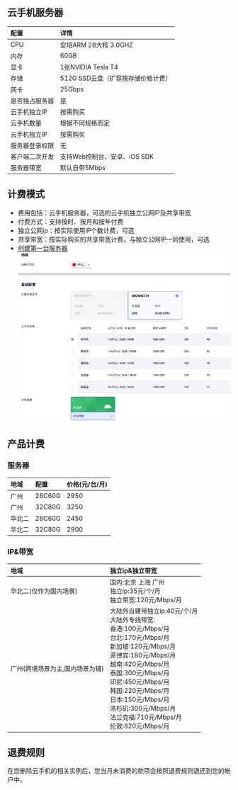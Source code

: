 ## 云手机服务器
|配置       |详情            |
|:-------------|:----------------|
|CPU       | 安培ARM 28大核 3.0GHZ         |
|内存       |60GB                       |
|显卡       |1张NVIDIA Tesla T4          |
|存储       |512G SSD云盘（扩容按存储价格计费）|
|网卡       |25Gbps                      |
|是否独占服务器     | 是               |
|云手机独立IP     |按需购买               |
|云手机数量     | 根据不同规格而定         |
|云手机独立IP     |按需购买               |
|服务器登录权限     | 无               |
|客户端二次开发     | 支持Web控制台、安卓、iOS SDK   |
|服务器带宽  |默认自带5Mbps |


## 计费模式 
* 费用包括：云手机服务器，可选的云手机独立公网IP及共享带宽
* 付费方式：支持按时、按月和按年付费
* 独立公网ip：按实际使用IP个数计费，可选
* 共享带宽：按实际购买的共享带宽计费，与独立公网IP一同使用，可选
* [创建第一台服务器](https://console.ucloud.cn/uphone/server)
![img](images/price.png)

## 产品计费
### 服务器
|地域     |配置      |价格(元/台/月)|
|:-------|:--------|:--------|
|广州  | 28C60G |2950 |
|广州   | 32C80G |3250  |
|华北二   | 28C60G |2450 |
|华北二   | 32C80G |2900 |

### IP&带宽
|地域|独立ip&独立带宽 |
|:-------|:------|
|华北二(仅作为国内场景)   | 国内:北京 上海 广州<br>独立ip:35元/个/月<br>独立带宽:120元/Mbps/月|
|广州(跨境场景为主,国内场景为辅)|大陆外自建带独立ip:40元/个/月<br>大陆外专线带宽:<br>香港:100元/Mbps/月<br>台北:170元/Mbps/月<br>新加坡:120元/Mbps/月<br>菲律宾:180元/Mbps/月<br>越南:420元/Mbps/月<br>泰国:300元/Mbps/月<br>印尼:450元/Mbps/月<br>韩国:220元/Mbps/月<br>日本:150元/Mbps/月<br>洛杉矶:300元/Mbps/月<br>法兰克福:710元/Mbps/月<br>伦敦:820元/Mbps/月|

## 退费规则
在您删除云手机的相关实例后，您当月未消费的款项会按照退费规则退还到您的帐户中。
